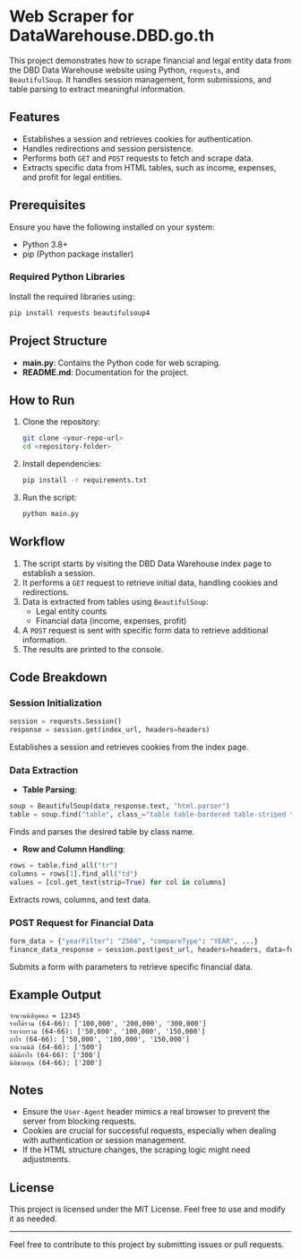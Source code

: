 # Web Scraper for DataWarehouse.DBD.go.th

This project demonstrates how to scrape financial and legal entity data from the DBD Data Warehouse website using Python, `requests`, and `BeautifulSoup`. It handles session management, form submissions, and table parsing to extract meaningful information.

## Features
- Establishes a session and retrieves cookies for authentication.
- Handles redirections and session persistence.
- Performs both `GET` and `POST` requests to fetch and scrape data.
- Extracts specific data from HTML tables, such as income, expenses, and profit for legal entities.

## Prerequisites
Ensure you have the following installed on your system:
- Python 3.8+
- pip (Python package installer)

### Required Python Libraries
Install the required libraries using:
```bash
pip install requests beautifulsoup4
```

## Project Structure
- **main.py**: Contains the Python code for web scraping.
- **README.md**: Documentation for the project.

## How to Run
1. Clone the repository:
   ```bash
   git clone <your-repo-url>
   cd <repository-folder>
   ```

2. Install dependencies:
   ```bash
   pip install -r requirements.txt
   ```

3. Run the script:
   ```bash
   python main.py
   ```

## Workflow
1. The script starts by visiting the DBD Data Warehouse index page to establish a session.
2. It performs a `GET` request to retrieve initial data, handling cookies and redirections.
3. Data is extracted from tables using `BeautifulSoup`:
   - Legal entity counts
   - Financial data (income, expenses, profit)
4. A `POST` request is sent with specific form data to retrieve additional information.
5. The results are printed to the console.

## Code Breakdown
### Session Initialization
```python
session = requests.Session()
response = session.get(index_url, headers=headers)
```
Establishes a session and retrieves cookies from the index page.

### Data Extraction
- **Table Parsing**:
```python
soup = BeautifulSoup(data_response.text, "html.parser")
table = soup.find("table", class_="table table-bordered table-striped table-hover text-end")
```
Finds and parses the desired table by class name.

- **Row and Column Handling**:
```python
rows = table.find_all("tr")
columns = rows[1].find_all("td")
values = [col.get_text(strip=True) for col in columns]
```
Extracts rows, columns, and text data.

### POST Request for Financial Data
```python
form_data = {"yearFilter": "2566", "compareType": "YEAR", ...}
finance_data_response = session.post(post_url, headers=headers, data=form_data)
```
Submits a form with parameters to retrieve specific financial data.

## Example Output
```
จำนวนนิติบุคคล = 12345
รายได้รวม (64-66): ['100,000', '200,000', '300,000']
รายจ่ายรวม (64-66): ['50,000', '100,000', '150,000']
กำไร (64-66): ['50,000', '100,000', '150,000']
จำนวนนิติ (64-66): ['500']
นิติมีกำไร (64-66): ['300']
นิติขาดทุน (64-66): ['200']
```

## Notes
- Ensure the `User-Agent` header mimics a real browser to prevent the server from blocking requests.
- Cookies are crucial for successful requests, especially when dealing with authentication or session management.
- If the HTML structure changes, the scraping logic might need adjustments.

## License
This project is licensed under the MIT License. Feel free to use and modify it as needed.

---
Feel free to contribute to this project by submitting issues or pull requests.
